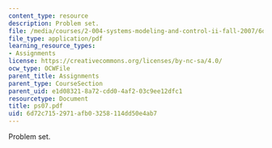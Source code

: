 ```yaml
---
content_type: resource
description: Problem set.
file: /media/courses/2-004-systems-modeling-and-control-ii-fall-2007/6d72c7152971afb03258114dd50e4ab7_ps07.pdf
file_type: application/pdf
learning_resource_types:
- Assignments
license: https://creativecommons.org/licenses/by-nc-sa/4.0/
ocw_type: OCWFile
parent_title: Assignments
parent_type: CourseSection
parent_uid: e1d08321-8a72-cdd0-4af2-03c9ee12dfc1
resourcetype: Document
title: ps07.pdf
uid: 6d72c715-2971-afb0-3258-114dd50e4ab7
---
```

Problem set.